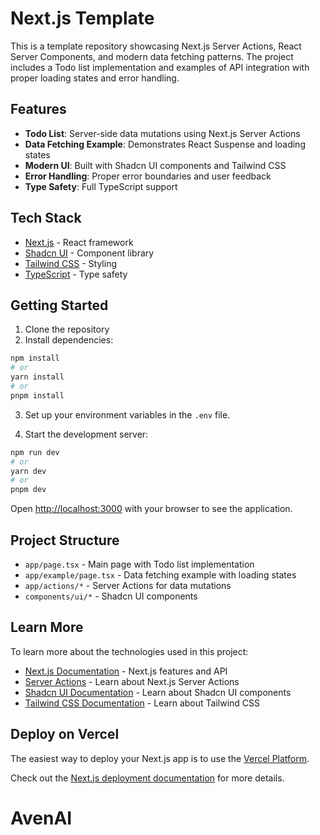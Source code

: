 # Next.js Template

This is a template repository showcasing Next.js Server Actions, React Server Components, and modern data fetching patterns. The project includes a Todo list implementation and examples of API integration with proper loading states and error handling.

## Features

- **Todo List**: Server-side data mutations using Next.js Server Actions
- **Data Fetching Example**: Demonstrates React Suspense and loading states
- **Modern UI**: Built with Shadcn UI components and Tailwind CSS
- **Error Handling**: Proper error boundaries and user feedback
- **Type Safety**: Full TypeScript support

## Tech Stack

- [Next.js](https://nextjs.org) - React framework
- [Shadcn UI](https://ui.shadcn.com/) - Component library
- [Tailwind CSS](https://tailwindcss.com) - Styling
- [TypeScript](https://www.typescriptlang.org/) - Type safety

## Getting Started

1. Clone the repository
2. Install dependencies:

```bash
npm install
# or
yarn install
# or
pnpm install
```

3. Set up your environment variables in the `.env` file.

4. Start the development server:

```bash
npm run dev
# or
yarn dev
# or
pnpm dev
```

Open [http://localhost:3000](http://localhost:3000) with your browser to see the application.

## Project Structure

- `app/page.tsx` - Main page with Todo list implementation
- `app/example/page.tsx` - Data fetching example with loading states
- `app/actions/*` - Server Actions for data mutations
- `components/ui/*` - Shadcn UI components

## Learn More

To learn more about the technologies used in this project:

- [Next.js Documentation](https://nextjs.org/docs) - Next.js features and API
- [Server Actions](https://nextjs.org/docs/app/building-your-application/data-fetching/server-actions) - Learn about Next.js Server Actions
- [Shadcn UI Documentation](https://ui.shadcn.com) - Learn about Shadcn UI components
- [Tailwind CSS Documentation](https://tailwindcss.com/docs) - Learn about Tailwind CSS

## Deploy on Vercel

The easiest way to deploy your Next.js app is to use the [Vercel Platform](https://vercel.com/new?utm_medium=default-template&filter=next.js&utm_source=create-next-app&utm_campaign=create-next-app-readme).

Check out the [Next.js deployment documentation](https://nextjs.org/docs/app/building-your-application/deploying) for more details.
# AvenAI
